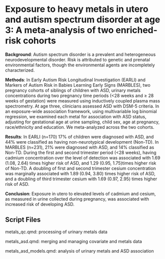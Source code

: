 # Exposure to heavy metals in utero and autism spectrum disorder at age 3: A meta-analysis of two enriched-risk cohorts

**Background**: Autism spectrum disorder is a prevalent and heterogeneous neurodevelopmental disorder. Risk is attributed to genetic and prenatal environmental factors, though the environmental agents are incompletely characterized. 

**Methods**: In Early Autism Risk Longitudinal Investigation (EARLI) and Markers of Autism Risk in Babies Learning Early Signs (MARBLES), two pregnancy cohorts of siblings of children with ASD, urinary metals concentrations during two pregnancy time periods (<28 weeks and ≥ 28 weeks of gestation) were measured using inductively coupled plasma mass spectrometry. At age three, clinicians assessed ASD with DSM-5 criteria. In an exposure-wide association framework, using multivariable log binomial regression, we examined each metal for association with ASD status, adjusting for gestational age at urine sampling, child sex, age at pregnancy, race/ethnicity and education. We meta-analyzed across the two cohorts.

**Results**: In EARLI (n=170) 17% of children were diagnosed with ASD, and  44% were classified as having non-neurotypical development (Non-TD). In MARBLES (n=231), 21% were diagnosed with ASD, and 14% classified as Non-TD. During the first and second trimester period (<28 weeks), having cadmium concentration over the level of detection was associated with 1.69 (1.08, 2.64)  times higher risk of ASD, and 1.29 (0.95, 1.75)times higher risk of Non-TD. 
A doubling of first and second trimester cesium concentration was marginally associated with 1.89 (0.94, 3.80) times higher risk of ASD, and a doubling of third trimester cesium with 1.69 (0.97, 2.95) times higher risk of ASD. 


**Conclusion**: Exposure in utero to elevated levels of cadmium and cesium, as measured in urine collected during pregnancy, was associated with increased risk of developing ASD. 


## Script Files
metals_qc.qmd: processing of urinary metals data

metals_asd.qmd: merging and managing covariate and metals data

metals_asd_models.qmd: analysis of urinary metals and ASD association
